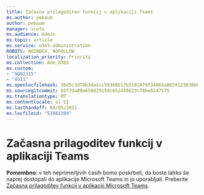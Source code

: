 ```yaml
---
title: Začasna prilagoditev funkcij v aplikaciji Teams
ms.author: pebaum
author: pebaum
manager: scotv
ms.audience: Admin
ms.topic: article
ms.service: o365-administration
ROBOTS: NOINDEX, NOFOLLOW
localization_priority: Priority
ms.collection: Adm_O365
ms.custom:
- "9002315"
- "4511"
ms.openlocfilehash: 36d5c3d78b3da2cc59368b17b2101079f34865a80341238386041446fb972abe
ms.sourcegitcommit: b5f7da89a650d2915dc652449623c78be6247175
ms.translationtype: MT
ms.contentlocale: sl-SI
ms.lasthandoff: 08/05/2021
ms.locfileid: "53981309"
---
```

# <a name="teams-temporary-feature-adjustments"></a>Začasna prilagoditev funkcij v aplikaciji Teams

**Pomembno**: v teh neprimerljivih časih bomo poskrbeli, da boste lahko še naprej dostopali do aplikacije Microsoft Teams in jo uporabljali. Preberite [Začasna prilagoditev funkcij v aplikaciji Microsoft Teams](https://admin.microsoft.com/Adminportal/Home?source=applauncher#MessageCenter?id=MC206581).
